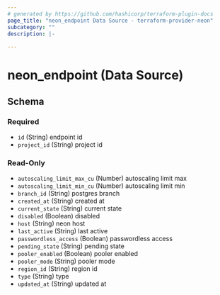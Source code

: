 ```yaml
---
# generated by https://github.com/hashicorp/terraform-plugin-docs
page_title: "neon_endpoint Data Source - terraform-provider-neon"
subcategory: ""
description: |-
  
---
```


# neon_endpoint (Data Source)





<!-- schema generated by tfplugindocs -->
## Schema

### Required

- `id` (String) endpoint id
- `project_id` (String) project id

### Read-Only

- `autoscaling_limit_max_cu` (Number) autoscaling limit max
- `autoscaling_limit_min_cu` (Number) autoscaling limit min
- `branch_id` (String) postgres branch
- `created_at` (String) created at
- `current_state` (String) current state
- `disabled` (Boolean) disabled
- `host` (String) neon host
- `last_active` (String) last active
- `passwordless_access` (Boolean) passwordless access
- `pending_state` (String) pending state
- `pooler_enabled` (Boolean) pooler enabled
- `pooler_mode` (String) pooler mode
- `region_id` (String) region id
- `type` (String) type
- `updated_at` (String) updated at


